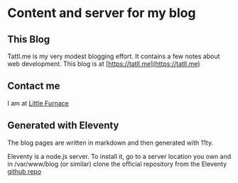 # Content and server for my blog



## This Blog

Tattl.me is my very modest blogging effort. It contains a few notes about web development. This blog is at [https://tatll.me](https://tatll.me)

## Contact me

I am at [Little Furnace](http://littlefurnace.com) 

## Generated with Eleventy

The blog pages are written in markdown and then generated with 11ty.    
   
Eleventy is a node.js server. To install it, go to a server location you own and in /var/www/blog (or similar) clone the official repository from the Eleventy [github repo](https://github.com/11ty/eleventy-base-blog)
